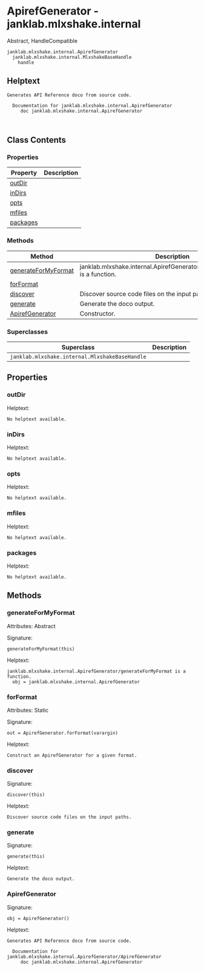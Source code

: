# ApirefGenerator - janklab.mlxshake.internal

Abstract, HandleCompatible

```text
janklab.mlxshake.internal.ApirefGenerator
  janklab.mlxshake.internal.MlxshakeBaseHandle
    handle
```

## Helptext

```text
Generates API Reference doco from source code.

  Documentation for janklab.mlxshake.internal.ApirefGenerator
     doc janklab.mlxshake.internal.ApirefGenerator



```

## Class Contents

### Properties

| Property | Description |
| -------- | ----------- |
| [outDir](#janklab.mlxshake.internal.ApirefGenerator.outDir) |  |
| [inDirs](#janklab.mlxshake.internal.ApirefGenerator.inDirs) |  |
| [opts](#janklab.mlxshake.internal.ApirefGenerator.opts) |  |
| [mfiles](#janklab.mlxshake.internal.ApirefGenerator.mfiles) |  |
| [packages](#janklab.mlxshake.internal.ApirefGenerator.packages) |  |

### Methods

| Method | Description |
| -------- | ----------- |
| [generateForMyFormat](#janklab.mlxshake.internal.ApirefGenerator.generateForMyFormat) | janklab.mlxshake.internal.ApirefGenerator/generateForMyFormat is a function. |
| [forFormat](#janklab.mlxshake.internal.ApirefGenerator.forFormat) |  |
| [discover](#janklab.mlxshake.internal.ApirefGenerator.discover) | Discover source code files on the input paths. |
| [generate](#janklab.mlxshake.internal.ApirefGenerator.generate) | Generate the doco output. |
| [ApirefGenerator](#janklab.mlxshake.internal.ApirefGenerator.ApirefGenerator) | Constructor. |

### Superclasses

| Superclass | Description |
| -------- | ----------- |
| `janklab.mlxshake.internal.MlxshakeBaseHandle` |  |

## Properties

<a name="janklab.mlxshake.internal.ApirefGenerator.outDir"></a>
### outDir

Helptext:

```text
No helptext available.
```

<a name="janklab.mlxshake.internal.ApirefGenerator.inDirs"></a>
### inDirs

Helptext:

```text
No helptext available.
```

<a name="janklab.mlxshake.internal.ApirefGenerator.opts"></a>
### opts

Helptext:

```text
No helptext available.
```

<a name="janklab.mlxshake.internal.ApirefGenerator.mfiles"></a>
### mfiles

Helptext:

```text
No helptext available.
```

<a name="janklab.mlxshake.internal.ApirefGenerator.packages"></a>
### packages

Helptext:

```text
No helptext available.
```


## Methods

<a name="janklab.mlxshake.internal.ApirefGenerator.generateForMyFormat"></a>
### generateForMyFormat

Attributes: Abstract

Signature:
```
generateForMyFormat(this)
```

Helptext:

```text
janklab.mlxshake.internal.ApirefGenerator/generateForMyFormat is a function.
  obj = janklab.mlxshake.internal.ApirefGenerator

```

<a name="janklab.mlxshake.internal.ApirefGenerator.forFormat"></a>
### forFormat

Attributes: Static

Signature:
```
out = ApirefGenerator.forFormat(varargin)
```

Helptext:

```text
Construct an ApirefGenerator for a given format.

```

<a name="janklab.mlxshake.internal.ApirefGenerator.discover"></a>
### discover

Signature:
```
discover(this)
```

Helptext:

```text
Discover source code files on the input paths.

```

<a name="janklab.mlxshake.internal.ApirefGenerator.generate"></a>
### generate

Signature:
```
generate(this)
```

Helptext:

```text
Generate the doco output.

```

<a name="janklab.mlxshake.internal.ApirefGenerator.ApirefGenerator"></a>
### ApirefGenerator

Signature:
```
obj = ApirefGenerator()
```

Helptext:

```text
Generates API Reference doco from source code.

  Documentation for janklab.mlxshake.internal.ApirefGenerator/ApirefGenerator
     doc janklab.mlxshake.internal.ApirefGenerator


```


